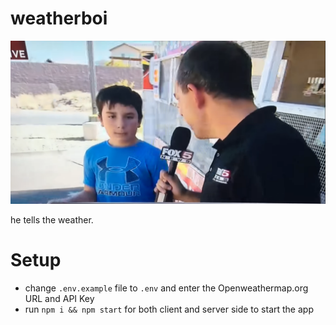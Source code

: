 # weatherboi

![](image/README/1633955194367.png)

he tells the weather.

# Setup

- change ```.env.example``` file to ```.env``` and enter the Openweathermap.org URL and API Key
- run ```npm i && npm start``` for both client and server side to start the app
